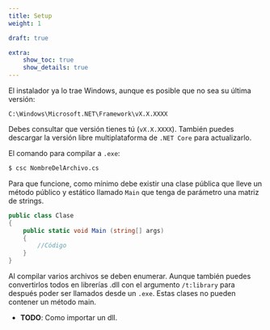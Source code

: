 ```yaml
---
title: Setup
weight: 1

draft: true

extra:
    show_toc: true
    show_details: true
---
```


El instalador ya lo trae Windows, aunque es posible que no sea su última versión:

```
C:\Windows\Microsoft.NET\Framework\vX.X.XXXX
```

Debes consultar que versión tienes tú (`vX.X.XXXX`). También puedes descargar la
versión libre multiplataforma de `.NET Core` para actualizarlo.

El comando para compilar a `.exe`:

```sh
$ csc NombreDelArchivo.cs
```

Para que funcione, como mínimo debe existir una clase pública que lleve un
método público y estático llamado `Main` que tenga de parámetro una matriz de
strings.

```cs
public class Clase
{
    public static void Main (string[] args)
    {
        //Código
    }
}
```

Al compilar varios archivos se deben enumerar. Aunque también puedes
convertirlos todos en librerías .dll con el argumento `/t:library` para después
poder ser llamados desde un `.exe`. Estas clases no pueden contener un método main.

+ **TODO**: Como importar un dll.
